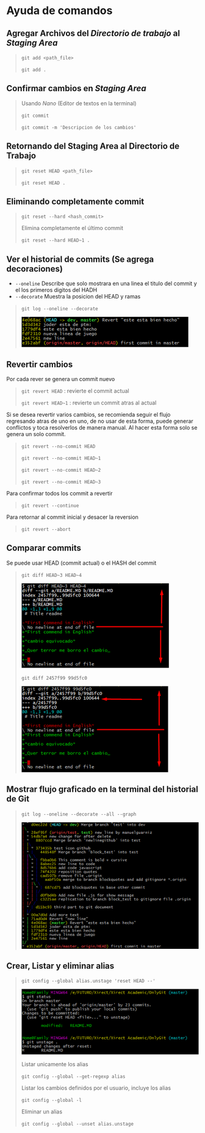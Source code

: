 # Ayuda de comandos

## Agregar Archivos del *Directorio de trabajo* al *Staging Area*

> `git add <path_file>`
> 
> `git add .`

## Confirmar cambios en *Staging Area*

> Usando *Nano* (Editor de textos en la terminal)
> 
> `git commit` 
> 
> `git commit -m 'Descripcion de los cambios'`

## Retornando del Staging Area al Directorio de Trabajo

> `git reset HEAD <path_file>` 
> 
> `git reset HEAD .`

## Eliminando completamente commit

> `git reset --hard <hash_commit>` 
> 
> Elimina completamente el último commit
> 
> `git reset --hard HEAD~1 .`

## Ver el historial de commits (Se agrega decoraciones)

- `--oneline` Describe que solo mostrara en una linea el titulo del commit y el los primeros digitos del HADH
- `--decorate` Muestra la posicion del HEAD y ramas

> `git log --oneline --decorate` 
> 
> ![](https://github.com/OneSevenDev/OnlyGit/blob/master/resources/gitlogonelinedecorate.png?raw=true)

## Revertir cambios

Por cada rever se genera un commit nuevo

> `git revert HEAD` : revierte el commit actual
> 
> `git revert HEAD~1` : revierte un commit atras al actual

Si se desea revertir varios cambios, se recomienda seguir el flujo regresando atras de uno en uno, de no usar de esta forma, puede generar conflictos y toca resolverlos de manera manual. Al hacer esta forma solo se genera un solo commit.

> `git revert --no-commit HEAD`
> 
> `git revert --no-commit HEAD~1`
> 
> `git revert --no-commit HEAD~2`
> 
> `git revert --no-commit HEAD~3`

Para confirmar todos los commit a revertir

> `git revert --continue`

Para retornar al commit inicial y desacer la reversion

> `git revert --abort`

## Comparar commits

Se puede usar HEAD (commit actual) o el HASH del commit

> `git diff HEAD~3 HEAD~4`
> 
> ![](https://github.com/OneSevenDev/OnlyGit/blob/master/resources/diff_heads.png?raw=true)
> 
> `git diff 2457f99 99d5fc0`
> 
> ![](https://github.com/OneSevenDev/OnlyGit/blob/master/resources/diff_hash_commit.png?raw=true)

## Mostrar flujo graficado en la terminal del historial de Git

> `git log --oneline --decorate --all --graph`
> 
> ![](https://github.com/OneSevenDev/OnlyGit/blob/master/resources/gitlogonelinedecorategraph.png?raw=true)

## Crear, Listar y eliminar alias


> `git config --global alias.unstage 'reset HEAD --'`
> 
> ![](https://github.com/OneSevenDev/OnlyGit/blob/master/resources/git_unstage.png?raw=true)
> 
> Listar unicamente los alias
> 
> `git config --global --get-regexp alias`
> 
> Listar los cambios definidos por el usuario, incluye los alias
> 
> `git config --global -l`
> 
> Eliminar un alias
> 
> `git config --global --unset alias.unstage`